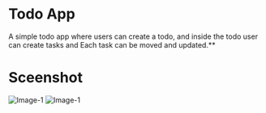 # Todo App 

A simple todo app where users can create a todo, and inside the todo user can create tasks and Each task can be moved and updated.**

# Sceenshot

![Image-1](./readmeImages/todo1.png)
![Image-1](./readmeImages/todo2.png)
